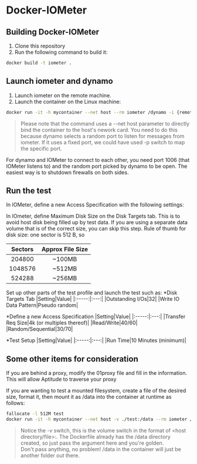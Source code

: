# Docker-IOMeter

## Building Docker-IOMeter
1. Clone this repository
2. Run the following command to build it:
```bash
docker build -t iometer .
```
## Launch iometer and dynamo
1. Launch iometer on the remote machine.
2. Launch the container on the Linux machine:
```bash
docker run -it -h mycontainer --net host --rm iometer /dynamo -i {remote IOMeter host} -m $HOSTNAME
```
> Please note that the command uses a --net host parameter to directly bind the container to the host's nework card. You need to do this because dynamo selects a random port to listen for messages from iometer. If it uses a fixed 
port, we could have used -p switch to map the specific port.

For dynamo and IOMeter to connect to each other, you need port 1006 (that IOMeter listens to) and the random port picked by dynamo to be open. The easiest way is to shutdown firewalls on both sides.

## Run the test
In IOMeter, define a new Access Specification with the following settings:

In IOmeter, define Maximum Disk Size on the Disk Targets tab. This is to avoid host disk being filled up by test data. If you are using a separate data volume that is of the correct size, you can skip this step.
Rule of thumb for disk size: one sector is 512 B, so 

|Sectors|Approx File Size |
|:-----:|:---------------:|
|204800|~100MB|
|1048576|~512MB|
|524288|~256MB|

Set up other parts of the test profile and launch the test such as:
*Disk Targets Tab
|Setting|Value|
|:-----:|:---:|
|Outstanding I/Os|32|
|Write IO Data Pattern|Pseudo random|

*Define a new Access Specification
|Setting|Value|
|:-----:|:---:|
|Transfer Req Size|4k (or multiples thereof)|
|Read/Write|40/60|
|Random/Sequential|30/70|

*Test Setup
|Setting|Value|
|:-----:|:---:|
|Run Time|10 Minutes (minimum)|

## Some other items for consideration
If you are behind a proxy, modify the 01proxy file and fill in the information.  This will allow Aptitude to traverse your proxy

If you are wanting to test a mounted filesystem, create a file of the desired size, format it, then mount it as /data into the container at runtime as follows:

```bash
fallocate -l 512M test
docker run -it -h mycontainer --net host -v ./test:/data --rm iometer /dynamo -i {remote IOMeter host} -m $HOSTNAME
```

> Notice the *-v* switch, this is the volume switch in the format of <host directory/file>:<directory in container>.  The Dockerfile already has the /data directory created, so just pass the argument here and you're golden.  
Don't pass anything, no problem! /data in the container will just be another folder out there.

